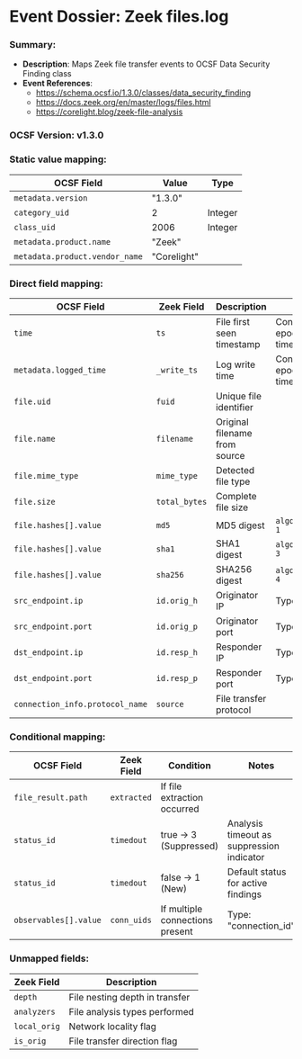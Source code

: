 # Event Dossier: Zeek files.log
### Summary:
- **Description**: Maps Zeek file transfer events to OCSF Data Security Finding class
- **Event References**:
  - https://schema.ocsf.io/1.3.0/classes/data_security_finding
  - https://docs.zeek.org/en/master/logs/files.html
  - https://corelight.blog/zeek-file-analysis

### OCSF Version: v1.3.0

### Static value mapping:
| OCSF Field                     | Value          | Type       |
|-------------------------------|----------------|------------|
| `metadata.version`            | "1.3.0"        |            |
| `category_uid`                | 2              | Integer    |
| `class_uid`                   | 2006           | Integer    |
| `metadata.product.name`       | "Zeek"         |            |
| `metadata.product.vendor_name`| "Corelight"    |            |

### Direct field mapping:
| OCSF Field                     | Zeek Field              | Description                                | Notes                      |
|-------------------------------|-------------------------|--------------------------------------------|----------------------------|
| `time`                        | `ts`                    | File first seen timestamp                  | Convert to epoch timestamp |
| `metadata.logged_time`        | `_write_ts`             | Log write time                             | Convert to epoch timestamp |
| `file.uid`                    | `fuid`                  | Unique file identifier                     |                            |
| `file.name`                   | `filename`              | Original filename from source             |                            |
| `file.mime_type`              | `mime_type`             | Detected file type                         |                            |
| `file.size`                   | `total_bytes`           | Complete file size                         |                            |
| `file.hashes[].value`         | `md5`                   | MD5 digest                                 | `algorithm_id: 1`          |
| `file.hashes[].value`         | `sha1`                  | SHA1 digest                               | `algorithm_id: 3`          |
| `file.hashes[].value`         | `sha256`                | SHA256 digest                             | `algorithm_id: 4`          |
| `src_endpoint.ip`             | `id.orig_h`             | Originator IP                              | Type: ip_t                 |
| `src_endpoint.port`           | `id.orig_p`             | Originator port                            | Type: port_t               |
| `dst_endpoint.ip`             | `id.resp_h`             | Responder IP                               | Type: ip_t                 |
| `dst_endpoint.port`           | `id.resp_p`             | Responder port                             | Type: port_t               |
| `connection_info.protocol_name` | `source`              | File transfer protocol                     |                            |

### Conditional mapping:
| OCSF Field             | Zeek Field       | Condition                          | Notes                                      |
|-----------------------|------------------|------------------------------------|--------------------------------------------|
| `file_result.path`    | `extracted`      | If file extraction occurred        |                                            |
| `status_id`           | `timedout`       | true → 3 (Suppressed)              | Analysis timeout as suppression indicator  |
| `status_id`           | `timedout`       | false → 1 (New)                    | Default status for active findings         |
| `observables[].value` | `conn_uids`      | If multiple connections present    | Type: "connection_id"                      |

### Unmapped fields:
| Zeek Field               | Description                                  |
|--------------------------|----------------------------------------------|
| `depth`                  | File nesting depth in transfer               |
| `analyzers`              | File analysis types performed                |
| `local_orig`             | Network locality flag                        |
| `is_orig`                | File transfer direction flag                 |
